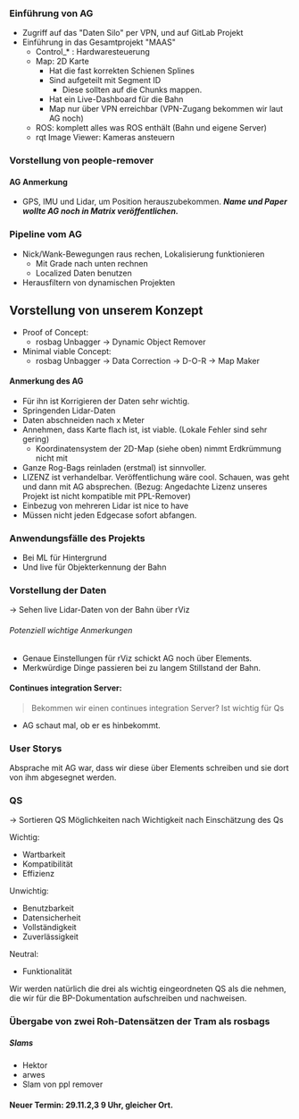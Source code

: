 ###  Einführung von AG

- Zugriff auf das "Daten Silo" per VPN, und auf GitLab Projekt
- Einführung in das Gesamtprojekt "MAAS"
	- Control_* : Hardwaresteuerung
	- Map: 2D Karte
		- Hat die fast korrekten Schienen Splines
		- Sind aufgeteilt mit Segment ID
			- Diese sollten auf die Chunks mappen.
		- Hat ein Live-Dashboard für die Bahn
		- Map nur über VPN erreichbar (VPN-Zugang bekommen wir laut AG noch)
	- ROS: komplett alles was ROS enthält (Bahn und eigene Server)
	- rqt Image Viewer: Kameras ansteuern
         
### Vorstellung von people-remover

#### AG Anmerkung
- GPS, IMU und Lidar, um Position herauszubekommen. ***Name und Paper wollte AG noch in Matrix veröffentlichen.***

###  Pipeline vom AG
- Nick/Wank-Bewegungen raus rechen, Lokalisierung funktionieren
	- Mit Grade nach unten rechnen
	- Localized Daten benutzen
- Herausfiltern von dynamischen Projekten

## Vorstellung von unserem Konzept

- Proof of Concept:
	- rosbag Unbagger → Dynamic Object Remover
- Minimal viable Concept:
	- rosbag Unbagger → Data Correction → D-O-R → Map Maker

#### Anmerkung des AG
- Für ihn ist Korrigieren der Daten sehr wichtig.
- Springenden Lidar-Daten
- Daten abschneiden nach x Meter
-  Annehmen, dass Karte flach ist, ist viable. (Lokale Fehler sind sehr gering)
	- Koordinatensystem der 2D-Map (siehe oben) nimmt Erdkrümmung nicht mit
- Ganze Rog-Bags reinladen (erstmal) ist sinnvoller.
- LIZENZ ist verhandelbar. Veröffentlichung wäre cool. Schauen, was geht und dann mit AG absprechen. (Bezug: Angedachte Lizenz unseres Projekt ist nicht kompatible mit PPL-Remover)
- Einbezug von mehreren Lidar ist nice to have
- Müssen nicht jeden Edgecase sofort abfangen.

### Anwendungsfälle des Projekts
- Bei ML für Hintergrund
- Und live für Objekterkennung der Bahn

### Vorstellung der Daten
→ Sehen live Lidar-Daten von der Bahn über rViz
###### Potenziell wichtige Anmerkungen
- Genaue Einstellungen für rViz schickt AG noch über Elements.
- Merkwürdige Dinge passieren bei zu langem Stillstand der Bahn.

#### Continues integration Server:
> Bekommen wir einen continues integration Server? Ist wichtig für Qs
- AG schaut mal, ob er es hinbekommt.

### User Storys
Absprache mit AG war, dass wir diese über Elements schreiben und sie dort von ihm abgesegnet werden.

### QS
→  Sortieren QS Möglichkeiten nach Wichtigkeit nach Einschätzung des Qs

Wichtig:
- Wartbarkeit
- Kompatibilität
- Effizienz

Unwichtig:
- Benutzbarkeit
- Datensicherheit
- Vollständigkeit
- Zuverlässigkeit

Neutral:
- Funktionalität

Wir werden natürlich die drei als wichtig eingeordneten QS als die nehmen, die wir für die BP-Dokumentation aufschreiben und nachweisen.

### Übergabe von zwei Roh-Datensätzen der Tram als rosbags
##### Slams
- Hektor
- arwes
- Slam von ppl remover

#### Neuer Termin: 29.11.2,3 9 Uhr, gleicher Ort.